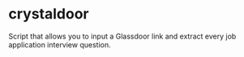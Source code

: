 # crystaldoor
 Script that allows you to input a Glassdoor link and extract every job application interview question. 
